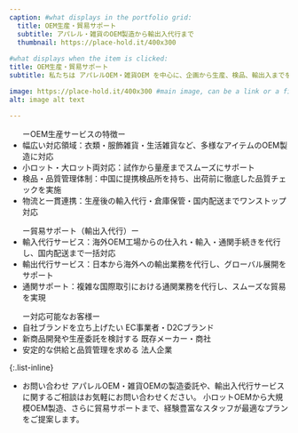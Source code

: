 ```yaml
---
caption: #what displays in the portfolio grid:
  title: OEM生産・貿易サポート
  subtitle: アパレル・雑貨のOEM製造から輸出入代行まで
  thumbnail: https://place-hold.it/400x300
  
#what displays when the item is clicked:
title: OEM生産・貿易サポート
subtitle: 私たちは アパレルOEM・雑貨OEM を中心に、企画から生産、検品、輸出入までを一貫してサポートするサービスを提供しています。小ロット対応から大規模生産まで柔軟に対応可能。ブランド立ち上げを目指すEC事業者様から、安定した供給を求める法人企業様まで、幅広いニーズに応える OEM製造・貿易サポート が私たちの強みです。

image: https://place-hold.it/400x300 #main image, can be a link or a file in assets/img/portfolio
alt: image alt text

---
```

<ul>
  ーOEM生産サービスの特徴ー
  <li>幅広い対応領域：衣類・服飾雑貨・生活雑貨など、多様なアイテムのOEM製造に対応</li>
  <li>小ロット・大ロット両対応：試作から量産までスムーズにサポート</li>
  <li>検品・品質管理体制：中国に提携検品所を持ち、出荷前に徹底した品質チェックを実施</li>
  <li>物流と一貫連携：生産後の輸入代行・倉庫保管・国内配送までワンストップ対応</li>
</ul>

<ul>
ー貿易サポート（輸出入代行）ー
  <li>輸入代行サービス：海外OEM工場からの仕入れ・輸入・通関手続きを代行し、国内配送まで一括対応</li>
  <li>輸出代行サービス：日本から海外への輸出業務を代行し、グローバル展開をサポート</li>
  <li>通関サポート：複雑な国際取引における通関業務を代行し、スムーズな貿易を実現</li>
</ul>

<ul>
ー対応可能なお客様ー
  <li>自社ブランドを立ち上げたい EC事業者・D2Cブランド</li>
  <li>新商品開発や生産委託を検討する 既存メーカー・商社</li>
  <li>安定的な供給と品質管理を求める 法人企業</li>
</ul>

{:.list-inline} 
 - お問い合わせ
アパレルOEM・雑貨OEMの製造委託や、輸出入代行サービスに関するご相談はお気軽にお問い合わせください。
小ロットOEMから大規模OEM製造、さらに貿易サポートまで、経験豊富なスタッフが最適なプランをご提案します。

